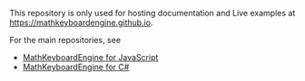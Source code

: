 This repository is only used for hosting documentation and Live examples at https://mathkeyboardengine.github.io.

For the main repositories, see
- [MathKeyboardEngine for JavaScript](https://github.com/MathKeyboardEngine/MathKeyboardEngine#readme)
- [MathKeyboardEngine for C#](https://github.com/MathKeyboardEngine/MathKeyboardEngine.CSharp#readme)